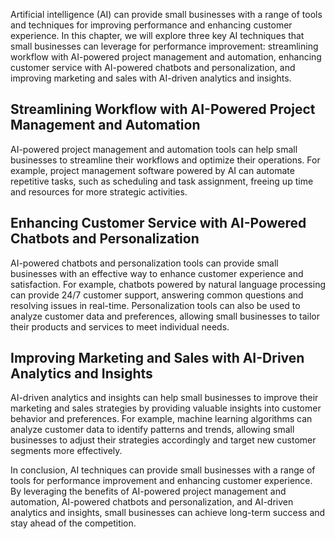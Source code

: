 

Artificial intelligence (AI) can provide small businesses with a range of tools and techniques for improving performance and enhancing customer experience. In this chapter, we will explore three key AI techniques that small businesses can leverage for performance improvement: streamlining workflow with AI-powered project management and automation, enhancing customer service with AI-powered chatbots and personalization, and improving marketing and sales with AI-driven analytics and insights.

Streamlining Workflow with AI-Powered Project Management and Automation
-----------------------------------------------------------------------

AI-powered project management and automation tools can help small businesses to streamline their workflows and optimize their operations. For example, project management software powered by AI can automate repetitive tasks, such as scheduling and task assignment, freeing up time and resources for more strategic activities.

Enhancing Customer Service with AI-Powered Chatbots and Personalization
-----------------------------------------------------------------------

AI-powered chatbots and personalization tools can provide small businesses with an effective way to enhance customer experience and satisfaction. For example, chatbots powered by natural language processing can provide 24/7 customer support, answering common questions and resolving issues in real-time. Personalization tools can also be used to analyze customer data and preferences, allowing small businesses to tailor their products and services to meet individual needs.

Improving Marketing and Sales with AI-Driven Analytics and Insights
-------------------------------------------------------------------

AI-driven analytics and insights can help small businesses to improve their marketing and sales strategies by providing valuable insights into customer behavior and preferences. For example, machine learning algorithms can analyze customer data to identify patterns and trends, allowing small businesses to adjust their strategies accordingly and target new customer segments more effectively.

In conclusion, AI techniques can provide small businesses with a range of tools for performance improvement and enhancing customer experience. By leveraging the benefits of AI-powered project management and automation, AI-powered chatbots and personalization, and AI-driven analytics and insights, small businesses can achieve long-term success and stay ahead of the competition.
